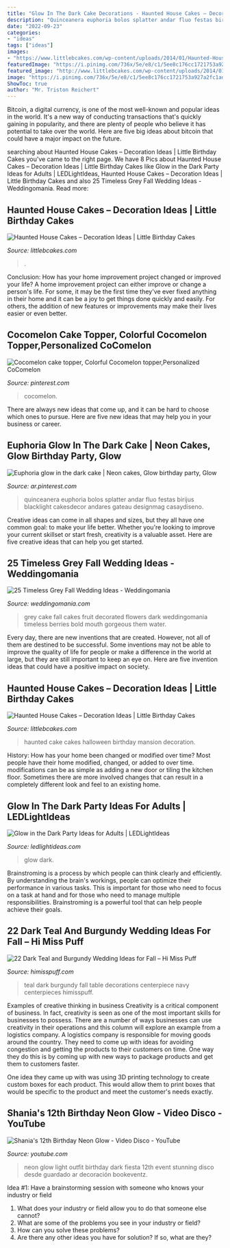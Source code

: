 ```yaml
---
title: "Glow In The Dark Cake Decorations - Haunted House Cakes – Decoration Ideas"
description: "Quinceanera euphoria bolos splatter andar fluo festas birijus blacklight cakesdecor andares gateau designmag casaydiseno"
date: "2022-09-23"
categories:
- "ideas"
tags: ["ideas"]
images:
- "https://www.littlebcakes.com/wp-content/uploads/2014/01/Haunted-House-Cake-Ideas.jpg"
featuredImage: "https://i.pinimg.com/736x/5e/e8/c1/5ee8c176cc1721753a927a2fc1addd99.jpg"
featured_image: "http://www.littlebcakes.com/wp-content/uploads/2014/01/Haunted-House-Cake-Images-768x1024.jpg"
image: "https://i.pinimg.com/736x/5e/e8/c1/5ee8c176cc1721753a927a2fc1addd99.jpg"
ShowToc: true
author: "Mr. Triston Reichert"
---
```



Bitcoin, a digital currency, is one of the most well-known and popular ideas in the world. It's a new way of conducting transactions that's quickly gaining in popularity, and there are plenty of people who believe it has potential to take over the world. Here are five big ideas about bitcoin that could have a major impact on the future.

	

		
searching about Haunted House Cakes – Decoration Ideas | Little Birthday Cakes you've came to the right page. We have 8 Pics about Haunted House Cakes – Decoration Ideas | Little Birthday Cakes like Glow in the Dark Party Ideas for Adults | LEDLightIdeas, Haunted House Cakes – Decoration Ideas | Little Birthday Cakes and also 25 Timeless Grey Fall Wedding Ideas - Weddingomania. Read more:
		
    
## Haunted House Cakes – Decoration Ideas | Little Birthday Cakes

<img loading=lazy src="https://www.littlebcakes.com/wp-content/uploads/2014/01/Haunted-House-Cake-Ideas.jpg" onerror="this.onerror=null;this.src='https://tse4.mm.bing.net/th?id=OIP.4svFqgP1OxIb7NcPvQk1zwHaJ6&amp;pid=15.1';" alt="Haunted House Cakes – Decoration Ideas | Little Birthday Cakes">

_Source: littlebcakes.com_

>. 

	

Conclusion: How has your home improvement project changed or improved your life?
A home improvement project can either improve or change a person's life. For some, it may be the first time they've ever fixed anything in their home and it can be a joy to get things done quickly and easily. For others, the addition of new features or improvements may make their lives easier or even better.

    
## Cocomelon Cake Topper, Colorful Cocomelon Topper,Personalized CoComelon

<img loading=lazy src="https://i.pinimg.com/736x/5e/e8/c1/5ee8c176cc1721753a927a2fc1addd99.jpg" onerror="this.onerror=null;this.src='https://tse2.mm.bing.net/th?id=OIP.ZGtqFM9Pd7BMtamO-w-KvAHaJ3&amp;pid=15.1';" alt="Cocomelon cake topper, Colorful Cocomelon topper,Personalized CoComelon">

_Source: pinterest.com_

>cocomelon. 

	

There are always new ideas that come up, and it can be hard to choose which ones to pursue. Here are five new ideas that may help you in your business or career.

    
## Euphoria Glow In The Dark Cake | Neon Cakes, Glow Birthday Party, Glow

<img loading=lazy src="https://i.pinimg.com/736x/32/f9/a0/32f9a04672ab466cd0a73410ee3b031a.jpg" onerror="this.onerror=null;this.src='https://tse2.mm.bing.net/th?id=OIP.iTNmGn7ZyIokn5SL8Q2D7AHaJ-&amp;pid=15.1';" alt="Euphoria glow in the dark cake | Neon cakes, Glow birthday party, Glow">

_Source: ar.pinterest.com_

>quinceanera euphoria bolos splatter andar fluo festas birijus blacklight cakesdecor andares gateau designmag casaydiseno. 

	

Creative ideas can come in all shapes and sizes, but they all have one common goal: to make your life better. Whether you're looking to improve your current skillset or start fresh, creativity is a valuable asset. Here are five creative ideas that can help you get started.

    
## 25 Timeless Grey Fall Wedding Ideas - Weddingomania

<img loading=lazy src="https://i.weddingomania.com/2016/07/26-dark-grey-wedding-cake-decorated-with-pomegranates.jpg" onerror="this.onerror=null;this.src='https://tse1.mm.bing.net/th?id=OIP.PdFErcMzbk7PAKgFe8BlUgHaLF&amp;pid=15.1';" alt="25 Timeless Grey Fall Wedding Ideas - Weddingomania">

_Source: weddingomania.com_

>grey cake fall cakes fruit decorated flowers dark weddingomania timeless berries bold mouth gorgeous them water. 

	

Every day, there are new inventions that are created. However, not all of them are destined to be successful. Some inventions may not be able to improve the quality of life for people or make a difference in the world at large, but they are still important to keep an eye on. Here are five invention ideas that could have a positive impact on society.

    
## Haunted House Cakes – Decoration Ideas | Little Birthday Cakes

<img loading=lazy src="http://www.littlebcakes.com/wp-content/uploads/2014/01/Haunted-House-Cake-Images-768x1024.jpg" onerror="this.onerror=null;this.src='https://tse1.mm.bing.net/th?id=OIP.fEWUwsz4UUffH58KphqPGQHaJ4&amp;pid=15.1';" alt="Haunted House Cakes – Decoration Ideas | Little Birthday Cakes">

_Source: littlebcakes.com_

>haunted cake cakes halloween birthday mansion decoration. 

	

History: How has your home been changed or modified over time?
Most people have their home modified, changed, or added to over time. modifications can be as simple as adding a new door or tiling the kitchen floor. Sometimes there are more involved changes that can result in a completely different look and feel to an existing home.

    
## Glow In The Dark Party Ideas For Adults | LEDLightIdeas

<img loading=lazy src="https://ledlightideas.com/wp-content/uploads/2020/09/ledlightideas-glow-in-the-dark-party-ideas-02-scaled.jpg" onerror="this.onerror=null;this.src='https://tse2.mm.bing.net/th?id=OIP.IRVtgYC_W4VYEmhbeHWqZQHaFj&amp;pid=15.1';" alt="Glow in the Dark Party Ideas for Adults | LEDLightIdeas">

_Source: ledlightideas.com_

>glow dark. 

	

Brainstroming is a process by which people can think clearly and efficiently. By understanding the brain's workings, people can optimize their performance in various tasks. This is important for those who need to focus on a task at hand and for those who need to manage multiple responsibilities. Brainstroming is a powerful tool that can help people achieve their goals.

    
## 22 Dark Teal And Burgundy Wedding Ideas For Fall – Hi Miss Puff

<img loading=lazy src="https://www.himisspuff.com/wp-content/uploads/2019/12/Dark-Teal-and-Burgundy-Wedding-Centerpiece-e1577767855975.jpg" onerror="this.onerror=null;this.src='https://tse2.mm.bing.net/th?id=OIP._kvefzQ5uFv3cZe6LTqP8AHaLH&amp;pid=15.1';" alt="22 Dark Teal and Burgundy Wedding Ideas for Fall – Hi Miss Puff">

_Source: himisspuff.com_

>teal dark burgundy fall table decorations centerpiece navy centerpieces himisspuff. 

	

Examples of creative thinking in business
Creativity is a critical component of business. In fact, creativity is seen as one of the most important skills for businesses to possess. There are a number of ways businesses can use creativity in their operations and this column will explore an example from a logistics company. 
A logistics company is responsible for moving goods around the country. They need to come up with ideas for avoiding congestion and getting the products to their customers on time. One way they do this is by coming up with new ways to package products and get them to customers faster.

One idea they came up with was using 3D printing technology to create custom boxes for each product. This would allow them to print boxes that would be specific to the product and meet the customer's needs exactly.

    
## Shania&#039;s 12th Birthday Neon Glow - Video Disco - YouTube

<img loading=lazy src="https://i.ytimg.com/vi/AD6Y2kmviA8/maxresdefault.jpg" onerror="this.onerror=null;this.src='https://tse1.mm.bing.net/th?id=OIP.nPEcWZDa76OgePWlcnM7ngHaEK&amp;pid=15.1';" alt="Shania&#039;s 12th Birthday Neon Glow - Video Disco - YouTube">

_Source: youtube.com_

>neon glow light outfit birthday dark fiesta 12th event stunning disco desde guardado ar decoración bookeventz. 

	

Idea #1: Have a brainstorming session with someone who knows your industry or field
1. What does your industry or field allow you to do that someone else cannot? 
2. What are some of the problems you see in your industry or field? 
3. How can you solve these problems? 
4. Are there any other ideas you have for solution? If so, what are they?

